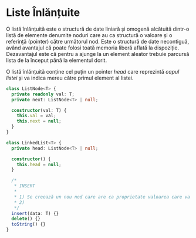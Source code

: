 # Liste Înlănțuite

O listă înlănțuită este o structură de date liniară și omogenă alcătuită dintr-o listă de elemente denumite noduri care au ca structură o valoare și o referință (pointer) către următorul nod. Este o structură de date necontiguă, având avantajul că poate folosi toată memoria liberă aflată la dispoziție. Dezavantajul este că pentru a ajunge la un element aleator trebuie parcursă lista de la început până la elementul dorit.

O listă înlănțuită conține cel puțin un pointer _head_ care reprezintă _capul listei_ și va indica mereu către primul element al listei.

```ts
class ListNode<T> {
  private readonly val: T;
  private next: ListNode<T> | null;

  constructor(val: T) {
    this.val = val;
    this.next = null;
  }
}
```

```ts
class LinkedList<T> {
  private head: ListNode<T> | null;

  constructor() {
    this.head = null;
  }

  /*
   * INSERT
   *
   * 1) Se creează un nou nod care are ca proprietate valoarea care va fi inserată.
   * 2)
   */
  insert(data: T) {}
  delete() {}
  toString() {}
}
```
